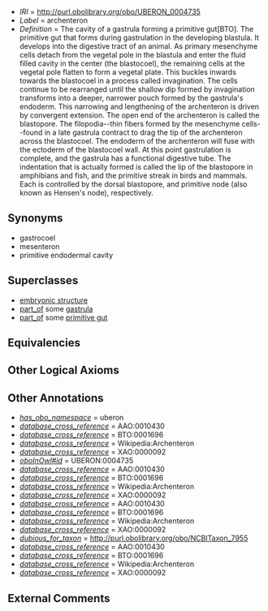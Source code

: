  * *IRI* = http://purl.obolibrary.org/obo/UBERON_0004735
 * *Label* = archenteron
 * *Definition* = The cavity of a gastrula forming a primitive gut[BTO]. The primitive gut that forms during gastrulation in the developing blastula. It develops into the digestive tract of an animal. As primary mesenchyme cells detach from the vegetal pole in the blastula and enter the fluid filled cavity in the center (the blastocoel), the remaining cells at the vegetal pole flatten to form a vegetal plate. This buckles inwards towards the blastocoel in a process called invagination. The cells continue to be rearranged until the shallow dip formed by invagination transforms into a deeper, narrower pouch formed by the gastrula's endoderm. This narrowing and lengthening of the archenteron is driven by convergent extension. The open end of the archenteron is called the blastopore. The filopodia--thin fibers formed by the mesenchyme cells--found in a late gastrula contract to drag the tip of the archenteron across the blastocoel. The endoderm of the archenteron will fuse with the ectoderm of the blastocoel wall. At this point gastrulation is complete, and the gastrula has a functional digestive tube. The indentation that is actually formed is called the lip of the blastopore in amphibians and fish, and the primitive streak in birds and mammals. Each is controlled by the dorsal blastopore, and primitive node (also known as Hensen's node), respectively.

## Synonyms

 * gastrocoel
 * mesenteron
 * primitive endodermal cavity

## Superclasses

 * [embryonic structure](../../UBERON/50/UBERON_0002050.md)
 * [part_of](../../BFO/50/BFO_0000050.md) some [gastrula](../../UBERON/34/UBERON_0004734.md)
 * [part_of](../../BFO/50/BFO_0000050.md) some [primitive gut](../../UBERON/26/UBERON_0007026.md)

## Equivalencies


## Other Logical Axioms


## Other Annotations

 * *[has_obo_namespace](../../ce/oboInOwl#hasOBONamespace.md)* = uberon
 * *[database_cross_reference](../../ef/oboInOwl#hasDbXref.md)* = AAO:0010430
 * *[database_cross_reference](../../ef/oboInOwl#hasDbXref.md)* = BTO:0001696
 * *[database_cross_reference](../../ef/oboInOwl#hasDbXref.md)* = Wikipedia:Archenteron
 * *[database_cross_reference](../../ef/oboInOwl#hasDbXref.md)* = XAO:0000092
 * *[oboInOwl#id](../../id/oboInOwl#id.md)* = UBERON:0004735
 * *[database_cross_reference](../../ef/oboInOwl#hasDbXref.md)* = AAO:0010430
 * *[database_cross_reference](../../ef/oboInOwl#hasDbXref.md)* = BTO:0001696
 * *[database_cross_reference](../../ef/oboInOwl#hasDbXref.md)* = Wikipedia:Archenteron
 * *[database_cross_reference](../../ef/oboInOwl#hasDbXref.md)* = XAO:0000092
 * *[database_cross_reference](../../ef/oboInOwl#hasDbXref.md)* = AAO:0010430
 * *[database_cross_reference](../../ef/oboInOwl#hasDbXref.md)* = BTO:0001696
 * *[database_cross_reference](../../ef/oboInOwl#hasDbXref.md)* = Wikipedia:Archenteron
 * *[database_cross_reference](../../ef/oboInOwl#hasDbXref.md)* = XAO:0000092
 * *[dubious_for_taxon](../../core#dubious/on/core#dubious_for_taxon.md)* = http://purl.obolibrary.org/obo/NCBITaxon_7955
 * *[database_cross_reference](../../ef/oboInOwl#hasDbXref.md)* = AAO:0010430
 * *[database_cross_reference](../../ef/oboInOwl#hasDbXref.md)* = BTO:0001696
 * *[database_cross_reference](../../ef/oboInOwl#hasDbXref.md)* = Wikipedia:Archenteron
 * *[database_cross_reference](../../ef/oboInOwl#hasDbXref.md)* = XAO:0000092

## External Comments

